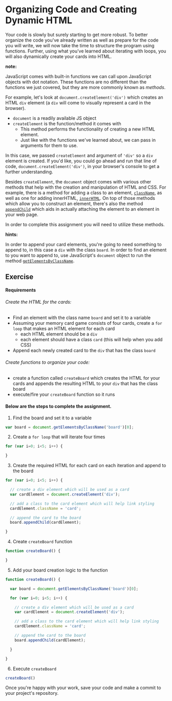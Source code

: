 # Organizing Code and Creating Dynamic HTML

Your code is slowly but surely starting to get more robust. To better organize the code you've already written as well as prepare for the code you will write, we will now take the time to structure the program using functions. Further, using what you've learned about iterating with loops, you will also dynamically create your cards into HTML.

**note:**

JavaScript comes with built-in functions we can call upon JavaScript objects with dot notation. These functions are no different than the functions we just covered, but they are more commonly known as _methods_.

For example, let's look at `document.createElement('div')` which creates an HTML `div` element (a `div` will come to visually represent a card in the browser).

- `document` is a readily available JS object
- `createElement` is the function/method it comes with
  - This method performs the functionality of creating a new HTML element.
  - Just like with the functions we've learned about, we can pass in arguments for them to use.

In this case, we passed `createElement` and argument of `'div'` so a `div` element is created. If you'd like, you could go ahead and run that line of code, `document.createElement('div')`, in your browser's console to get a further understanding.

Besides `createElement`, the `document` object comes with various other methods that help with the creation and manipulation of HTML and CSS. For example, there is a method for adding a class to an element, [`className`](https://developer.mozilla.org/en-US/docs/Web/API/Element/className), as well as one for adding innerHTML, [`innerHTML`](https://developer.mozilla.org/en-US/docs/Web/API/Element/innerHTML). On top of those methods which allow you to construct an element, there's also the method [`appendChild`](https://developer.mozilla.org/en-US/docs/Web/API/Node/appendChild) which aids in actually attaching the element to an element in your web page.

In order to complete this assignment you will need to utilize these methods.

**hints:**

In order to append your card elements, you're going to need something to append to, in this case a `div` with the class `board`. In order to find an element to you want to append to, use JavaScript's `document` object to run the method [`getElementsByClassName`](http://www.w3schools.com/jsref/met_document_getelementsbyclassname.asp).

## Exercise

#### Requirements

###### Create the HTML for the cards:

- Find an element with the class name `board` and set it to a variable
- Assuming your memory card game consists of four cards, create a `for loop` that makes an HTML element for each card
  - each HTML element should be a `div`
  - each element should have a class `card` (this will help when you add CSS)
- Append each newly created card to the `div` that has the class `board`

###### Create functions to organize your code:

- create a function called `createBoard` which creates the HTML for your cards and appends the resulting HTML to your `div` that has the class board
- execute/fire your `createBoard` function so it runs

#### Below are the steps to complete the assignment.

1) Find the board and set it to a variable

```js
var board = document.getElementsByClassName('board')[0];
```

2) Create a `for loop` that will iterate four times

```js
for (var i=0; i<5; i++) {

}
```

3) Create the required HTML for each card on each iteration and append to the board

```js
for (var i=0; i<5; i++) {

  // create a div element which will be used as a card
  var cardElement = document.createElement('div');

  // add a class to the card element which will help link styling
  cardElement.className = 'card';

  // append the card to the board
  board.appendChild(cardElement);

}
```

4) Create `createBoard` function

```js
function createBoard() {

}
```

5) Add your board creation logic to the function

```js
function createBoard() {

  var board = document.getElementsByClassName('board')[0];

  for (var i=0; i<5; i++) {

    // create a div element which will be used as a card
    var cardElement = document.createElement('div');

    // add a class to the card element which will help link styling
    cardElement.className = 'card';

    // append the card to the board
    board.appendChild(cardElement);

  }

}
```

6) Execute `createBoard`

```js
createBoard()
```

Once you're happy with your work, save your code and make a commit to your project's repository.